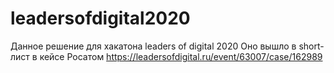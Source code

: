 # leadersofdigital2020
Данное решение для хакатона leaders of digital 2020 
Оно вышло в short-лист в кейсе Росатом https://leadersofdigital.ru/event/63007/case/162989
